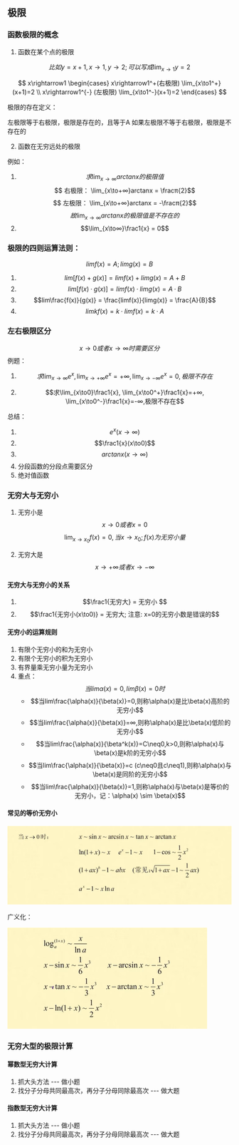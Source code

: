 ## 极限

### 函数极限的概念

1. 函数在某个点的极限

$$
 比如 y=x+1, x\rightarrow1,y\rightarrow2; 可以写成\lim_{x\to1}y=2
$$

$$ x\rightarrow1 
\begin{cases} 
x\rightarrow1^+(右极限) \lim_{x\to1^+}(x+1)=2 
\\ x\rightarrow1^{-} (左极限) \lim_{x\to1^-}(x+1)=2 
\end{cases} $$

极限的存在定义：

左极限等于右极限，极限是存在的，且等于A
如果左极限不等于右极限，极限是不存在的

2. 函数在无穷远处的极限

例如：

1. $$ 求\lim_{x\to∞}arctanx的极限值 $$
$$ 右极限： \lim_{x\to+∞}arctanx = \fracπ{2}$$
$$ 左极限： \lim_{x\to+∞}arctanx = -\fracπ{2}$$
$$故\lim_{x\to∞}arctanx的极限值是不存在的$$
2. $$\lim_{x\to∞}\frac1{x} = 0$$

### 极限的四则运算法则：

$$limf(x) = A;  limg(x)=B$$

1. $$lim[f(x)+g(x)] = limf(x) + limg(x) = A+B$$
2. $$lim[f(x)·g(x)] = limf(x) · limg(x) = A·B$$
3. $$lim\frac{f(x)}{g(x)} = \frac{limf(x)}{limg(x)} = \frac{A}{B}$$
4. $$limkf(x) = k·limf(x) = k·A $$

### 左右极限区分

$$x\to0或者x\to∞时需要区分$$
例题：
1. $$求\lim_{x\to∞}e^x, \lim_{x\to+∞}e^x=+∞, \lim_{x\to-∞}e^x=0,极限不存在$$


2. $$求\lim_{x\to0}\frac1{x}, \lim_{x\to0^+}\frac1{x}=+∞, \lim_{x\to0^-}\frac1{x}=-∞,极限不存在$$

总结：

1. $$e^x(x\to∞)$$
2. $$\frac1{x}(x\to0)$$
3. $$arctanx(x\to∞)$$
4. 分段函数的分段点需要区分
5. 绝对值函数


### 无穷大与无穷小

1. 无穷小是$$x\to0或者x=0$$
$$ \lim_{x\to x_0}f(x)=0,当x \to x_0; f(x)为无穷小量$$

2. 无穷大是$$x\to+∞或者x\to-∞$$

#### 无穷大与无穷小的关系

1. $$\frac1{无穷大} = 无穷小 $$
2. $$\frac1{无穷小(x\to0)} = 无穷大; 注意: x=0的无穷小数是错误的$$

#### 无穷小的运算规则

1. 有限个无穷小的和为无穷小
2. 有限个无穷小的积为无穷小
3. 有界量乘无穷小量为无穷小
4. 重点：$$当lim\alpha(x)=0,lim\beta(x)=0时$$
	- $$当lim\frac{\alpha(x)}{\beta(x)}=0,则称\alpha(x)是比\beta(x)高阶的无穷小$$
	- $$当lim\frac{\alpha(x)}{\beta(x)}=∞,则称\alpha(x)是比\beta(x)低阶的无穷小$$
	- $$当lim\frac{\alpha(x)}{\beta^k(x)}=C\neq0,k>0,则称\alpha(x)与\beta(x)是k阶的无穷小$$
	- $$当lim\frac{\alpha(x)}{\beta(x)}=c (c\neq0且c\neq1),则称\alpha(x)与\beta(x)是同阶的无穷小$$
	- $$当lim\frac{\alpha(x)}{\beta(x)}=1,则称\alpha(x)与\beta(x)是等价的无穷小，记：\alpha(x) \sim \beta(x)$$

#### 常见的等价无穷小

![upgit_20220920_1663657997.png](https://raw.githubusercontent.com/elfecho/upgit-pic/master/2022/09/upgit_20220920_1663657997.png)

广义化：

![upgit_20220920_1663658544.png](https://raw.githubusercontent.com/elfecho/upgit-pic/master/2022/09/upgit_20220920_1663658544.png)


### 无穷大型的极限计算

#### 幂数型无穷大计算

1. 抓大头方法 --- 做小题
2. 找分子分母共同最高次，再分子分母同除最高次 --- 做大题

#### 指数型无穷大计算

1. 抓大头方法 --- 做小题
2. 找分子分母共同最高次，再分子分母同除最高次 --- 做大题
